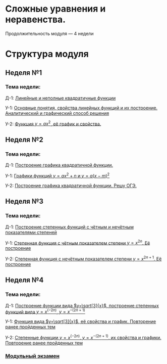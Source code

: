 # Сложные уравнения и неравенства.

Продолжительность модуля — 4 недели

# Структура модуля

## Неделя №1

### Тема недели: 

Д-1: [Линейные и неполные квадратичные функции](./components/homework/homework-1.md)

У-1: [Основные понятия, свойства линейных функций и их построение. Аналитический и графический способ решения](./components/class/class-1.md)

У-2: [Функция $y=ax^2$, её график и свойства.](./components/class/class-2.md)



## Неделя №2

### Тема недели: 

Д-1: [Построение графика квадратичной функции.](./components/homework/homework-1.md)

У-1: [Графики функций $y=ax^2+n$ и $y=a(x-m)^2$](./components/class/class-1.md)

У-2: [Построение графика квадратичной функции. Решу ОГЭ.](./components/class/class-2.md)

## Неделя №3

### Тема недели: 

Д-1: [Построение степенных функций с чётным и нечётным показателями степеней](./components/homework/homework-1.md)

У-1: [Степенная функция с чётным показателем степени $y=x^{2n}$. Её построение](./components/class/class-1.md)

У-2: [Степенная функция с нечётным показателем степени $y=x^{2n+1}$. Её построение](./components/class/class-2.md)


## Неделя №4

### Тема недели: 

Д-1: [Построение функции вида $y=\sqrt[3]{x}$, построение степенных функций вида $y=x^{(-2n)}$, $y=x^{-(2n+1)}$](./components/homework/homework-1.md)

У-1: [Функция вида $y=\sqrt[3]{x}$, её свойства и график. Повторение ранее пройденных тем](./components/class/class-1.md)

У-2: [Степенные функции $y=x^{(-2n)}$, $y=x^{-(2n+1)}$, их свойства и графики. Повторение ранее пройденных тем](./components/class/class-2.md)

### [Модульный экзамен ](./components/exam/exam-1.md)
